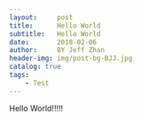 ```yaml
---
layout:     post
title:      Hello World
subtitle:   Hello World
date:       2018-02-06
author:     BY Jeff Zhan
header-img: img/post-bg-BJJ.jpg
catalog: true
tags:
    - Test
---
```

Hello World!!!!!